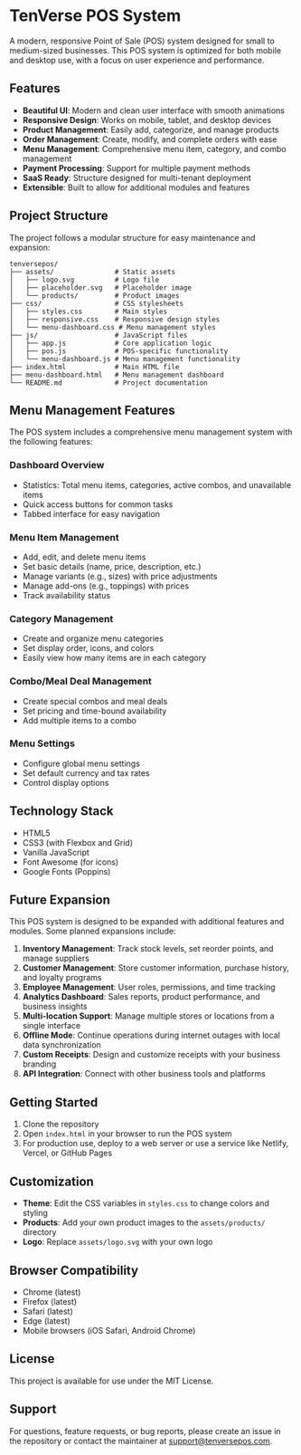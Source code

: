 # TenVerse POS System

A modern, responsive Point of Sale (POS) system designed for small to medium-sized businesses. This POS system is optimized for both mobile and desktop use, with a focus on user experience and performance.

## Features

- **Beautiful UI**: Modern and clean user interface with smooth animations
- **Responsive Design**: Works on mobile, tablet, and desktop devices
- **Product Management**: Easily add, categorize, and manage products
- **Order Management**: Create, modify, and complete orders with ease
- **Menu Management**: Comprehensive menu item, category, and combo management
- **Payment Processing**: Support for multiple payment methods
- **SaaS Ready**: Structure designed for multi-tenant deployment
- **Extensible**: Built to allow for additional modules and features

## Project Structure

The project follows a modular structure for easy maintenance and expansion:

```
tenversepos/
├── assets/               # Static assets
│   ├── logo.svg          # Logo file
│   ├── placeholder.svg   # Placeholder image
│   └── products/         # Product images
├── css/                  # CSS stylesheets
│   ├── styles.css        # Main styles
│   ├── responsive.css    # Responsive design styles
│   └── menu-dashboard.css # Menu management styles
├── js/                   # JavaScript files
│   ├── app.js            # Core application logic
│   ├── pos.js            # POS-specific functionality
│   └── menu-dashboard.js # Menu management functionality
├── index.html            # Main HTML file
├── menu-dashboard.html   # Menu management dashboard
└── README.md             # Project documentation
```

## Menu Management Features

The POS system includes a comprehensive menu management system with the following features:

### Dashboard Overview
- Statistics: Total menu items, categories, active combos, and unavailable items
- Quick access buttons for common tasks
- Tabbed interface for easy navigation

### Menu Item Management
- Add, edit, and delete menu items
- Set basic details (name, price, description, etc.)
- Manage variants (e.g., sizes) with price adjustments
- Manage add-ons (e.g., toppings) with prices
- Track availability status

### Category Management
- Create and organize menu categories
- Set display order, icons, and colors
- Easily view how many items are in each category

### Combo/Meal Deal Management
- Create special combos and meal deals
- Set pricing and time-bound availability
- Add multiple items to a combo

### Menu Settings
- Configure global menu settings
- Set default currency and tax rates
- Control display options

## Technology Stack

- HTML5
- CSS3 (with Flexbox and Grid)
- Vanilla JavaScript
- Font Awesome (for icons)
- Google Fonts (Poppins)

## Future Expansion

This POS system is designed to be expanded with additional features and modules. Some planned expansions include:

1. **Inventory Management**: Track stock levels, set reorder points, and manage suppliers
2. **Customer Management**: Store customer information, purchase history, and loyalty programs
3. **Employee Management**: User roles, permissions, and time tracking
4. **Analytics Dashboard**: Sales reports, product performance, and business insights
5. **Multi-location Support**: Manage multiple stores or locations from a single interface
6. **Offline Mode**: Continue operations during internet outages with local data synchronization
7. **Custom Receipts**: Design and customize receipts with your business branding
8. **API Integration**: Connect with other business tools and platforms

## Getting Started

1. Clone the repository
2. Open `index.html` in your browser to run the POS system
3. For production use, deploy to a web server or use a service like Netlify, Vercel, or GitHub Pages

## Customization

- **Theme**: Edit the CSS variables in `styles.css` to change colors and styling
- **Products**: Add your own product images to the `assets/products/` directory
- **Logo**: Replace `assets/logo.svg` with your own logo

## Browser Compatibility

- Chrome (latest)
- Firefox (latest)
- Safari (latest)
- Edge (latest)
- Mobile browsers (iOS Safari, Android Chrome)

## License

This project is available for use under the MIT License.

## Support

For questions, feature requests, or bug reports, please create an issue in the repository or contact the maintainer at support@tenversepos.com. 